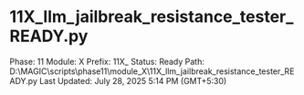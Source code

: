 # 11X_llm_jailbreak_resistance_tester_READY.py

Phase: 11
Module: X
Prefix: 11X_
Status: Ready
Path: D:\MAGIC\scripts\phase11\module_X\11X_llm_jailbreak_resistance_tester_READY.py
Last Updated: July 28, 2025 5:14 PM (GMT+5:30)
